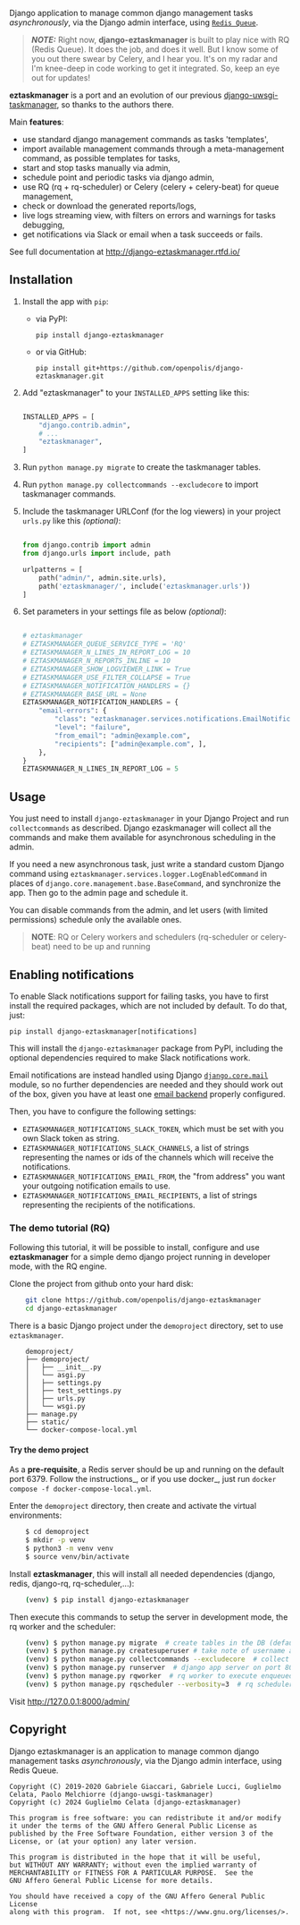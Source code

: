 
Django application to manage common django management tasks
*asynchronously*, via the Django admin interface, using [`Redis Queue`](https://github.com/rq/rq).

> **_NOTE:_** Right now, **django-eztaskmanager** is built to play nice with RQ (Redis Queue).
   It does the job, and does it well. But I know some of you out there swear by Celery, and I hear you.
   It's on my radar and I'm knee-deep in code working to get it integrated.
   So, keep an eye out for updates!

**eztaskmanager** is a port and an evolution of our previous 
[django-uwsgi-taskmanager](https://github.com/openpolis/django-uwsgi-taskmanager), so thanks to the authors there.

Main **features**:

- use standard django management commands as tasks 'templates',
- import available management commands through a meta-management command, as possible templates for tasks,
- start and stop tasks manually via admin,
- schedule point and periodic tasks via django admin,
- use RQ (rq + rq-scheduler) or Celery (celery + celery-beat) for queue management,
- check or download the generated reports/logs,
- live logs streaming view, with filters on errors and warnings for tasks debugging,
- get notifications via Slack or email when a task succeeds or fails.

See full documentation at http://django-eztaskmanager.rtfd.io/

## Installation

1. Install the app with `pip`:

    -  via PyPI:

       `pip install django-eztaskmanager`

    -  or via GitHub:

       `pip install git+https://github.com/openpolis/django-eztaskmanager.git`

2. Add "eztaskmanager" to your `INSTALLED_APPS` setting like this:

    ```python
   
    INSTALLED_APPS = [
        "django.contrib.admin",
        # ...
        "eztaskmanager",
    ]
    ```

3. Run `python manage.py migrate` to create the taskmanager tables.

4. Run `python manage.py collectcommands --excludecore` to import taskmanager commands.

5. Include the taskmanager URLConf (for the log viewers) in your project `urls.py` like this _(optional)_:

    ```python

    from django.contrib import admin
    from django.urls import include, path
    
    urlpatterns = [
        path("admin/", admin.site.urls),
        path('eztaskmanager/', include('eztaskmanager.urls'))
    ]
    ```

6. Set parameters in your settings file as below _(optional)_:

    ```python

    # eztaskmanager
    # EZTASKMANAGER_QUEUE_SERVICE_TYPE = 'RQ'
    # EZTASKMANAGER_N_LINES_IN_REPORT_LOG = 10
    # EZTASKMANAGER_N_REPORTS_INLINE = 10
    # EZTASKMANAGER_SHOW_LOGVIEWER_LINK = True
    # EZTASKMANAGER_USE_FILTER_COLLAPSE = True
    # EZTASKMANAGER_NOTIFICATION_HANDLERS = {}
    # EZTASKMANAGER_BASE_URL = None
    EZTASKMANAGER_NOTIFICATION_HANDLERS = {
        "email-errors": {
            "class": "eztaskmanager.services.notifications.EmailNotificationHandler",
            "level": "failure",
            "from_email": "admin@example.com",
            "recipients": ["admin@example.com", ],
        },
    }
    EZTASKMANAGER_N_LINES_IN_REPORT_LOG = 5
    ```

## Usage

You just need to install `django-eztaskmanager` in your Django Project and run `collectcommands` as described.
Django ezaskmanager will collect all the commands and make them available for asynchronous scheduling in the admin.

If you need a new asynchronous task, just write a standard custom Django command 
using `eztaskmanager.services.logger.LogEnabledCommand` in places of `django.core.management.base.BaseCommand`, 
and synchronize the app. Then go to the admin page and schedule it.

You can disable commands from the admin, and let users (with limited permissions) schedule only the available ones.

> **NOTE**: RQ or Celery workers and schedulers (rq-scheduler or celery-beat) need to be up and running

## Enabling notifications

To enable Slack notifications support for failing tasks, you have to first install the
required packages, which are not included by default. To do that, just:

    pip install django-eztaskmanager[notifications]
    
This will install the `django-eztaskmanager` package from PyPI, including the optional dependencies
required to make Slack notifications work. 

Email notifications are instead handled using Django [`django.core.mail`](https://docs.djangoproject.com/en/5.0/topics/email/) 
module, so no further dependencies are needed and they should work out of the box, given you have at
least one [email backend](https://docs.djangoproject.com/en/5.0/topics/email/#email-backends) properly
configured.

Then, you have to configure the following settings:

- `EZTASKMANAGER_NOTIFICATIONS_SLACK_TOKEN`, which must be set with you own Slack token as string.
- `EZTASKMANAGER_NOTIFICATIONS_SLACK_CHANNELS`, a list of strings representing the names or ids of the channels which will receive the notifications.
- `EZTASKMANAGER_NOTIFICATIONS_EMAIL_FROM`, the "from address" you want your outgoing notification emails to use.
- `EZTASKMANAGER_NOTIFICATIONS_EMAIL_RECIPIENTS`, a list of strings representing the recipients of the notifications.

### The demo tutorial (RQ)
Following this tutorial, it will be possible to install, configure and use **eztaskmanager** for a
simple demo django project running in developer mode, with the RQ engine.

Clone the project from github onto your hard disk:

```bash
    git clone https://github.com/openpolis/django-eztaskmanager
    cd django-eztaskmanager
```

There is a basic Django project under the ``demoproject`` directory, set to use ``eztaskmanager``.

```
    demoproject/
    ├── demoproject/
    │   ├── __init__.py
    │   └── asgi.py
    │   ├── settings.py
    │   ├── test_settings.py
    │   ├── urls.py
    │   └── wsgi.py
    ├── manage.py
    ├── static/
    └── docker-compose-local.yml
```

#### Try the demo project

As a **pre-requisite**, a Redis server should be up and running on the default port 6379.
Follow the instructions_, or if you use docker_, just run ``docker compose -f docker-compose-local.yml``.

Enter the ``demoproject`` directory, then create and activate the virtual environments:

```bash
    $ cd demoproject
    $ mkdir -p venv
    $ python3 -m venv venv
    $ source venv/bin/activate
```

Install **eztaskmanager**, this will install all needed dependencies (django, redis, django-rq, rq-scheduler,...):

```bash
    (venv) $ pip install django-eztaskmanager
```

Then execute this commands to setup the server in development mode, the rq worker and the scheduler:

```bash
    (venv) $ python manage.py migrate  # create tables in the DB (default sqlite will do)
    (venv) $ python manage.py createsuperuser # take note of username and password for login
    (venv) $ python manage.py collectcommands --excludecore  # collect basic commands from the eztaskmanager package
    (venv) $ python manage.py runserver  # django app server on port 8000
    (venv) $ python manage.py rqworker  # rq worker to execute enqueued tasks
    (venv) $ python manage.py rqscheduler --verbosity=3  # rq scheduler to enqueue periodic tasks
```

Visit http://127.0.0.1:8000/admin/


## Copyright

Django eztaskmanager is an application to manage common django management tasks
*asynchronously*, via the Django admin interface, using Redis Queue.

    Copyright (C) 2019-2020 Gabriele Giaccari, Gabriele Lucci, Guglielmo Celata, Paolo Melchiorre (django-uwsgi-taskmanager)
    Copyright (c) 2024 Guglielmo Celata (django-eztaskmanager)

    This program is free software: you can redistribute it and/or modify
    it under the terms of the GNU Affero General Public License as
    published by the Free Software Foundation, either version 3 of the
    License, or (at your option) any later version.

    This program is distributed in the hope that it will be useful,
    but WITHOUT ANY WARRANTY; without even the implied warranty of
    MERCHANTABILITY or FITNESS FOR A PARTICULAR PURPOSE.  See the
    GNU Affero General Public License for more details.

    You should have received a copy of the GNU Affero General Public License
    along with this program.  If not, see <https://www.gnu.org/licenses/>.
